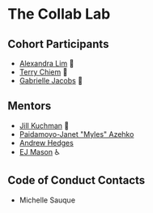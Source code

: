 # The Collab Lab

## Cohort Participants
- [Alexandra Lim](https://github.com/alexandra-lim) 🍩
- [Terry Chiem](https://github.com/terchiem) 🍕
- [Gabrielle Jacobs](https://github.com/GabbyJ) 🍝

## Mentors
- [Jill Kuchman](https://github.com/jmkuchman) 🐛
- [Paidamoyo-Janet "Myles" Azehko](https://github.com/erostribe)
- [Andrew Hedges](https://github.com/segdeha)
- [EJ Mason](https://github.com/mxmason) ♿

## Code of Conduct Contacts

- Michelle Sauque
